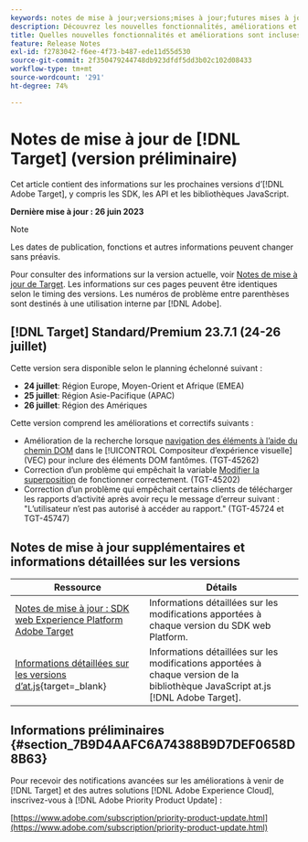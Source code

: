 ```yaml
---
keywords: notes de mise à jour;versions;mises à jour;futures mises à jour;améliorations;nouvelles fonctionnalités;correctifs;préliminaire
description: Découvrez les nouvelles fonctionnalités, améliorations et correctifs de la prochaine version dʼ [!DNL Adobe Target], notamment les SDK, les API et les bibliothèques JavaScript.
title: Quelles nouvelles fonctionnalités et améliorations sont incluses dans la prochaine version de [!DNL Target] ?
feature: Release Notes
exl-id: f2783042-f6ee-4f73-b487-ede11d55d530
source-git-commit: 2f350479244748db923dfdf5dd3b02c102d08433
workflow-type: tm+mt
source-wordcount: '291'
ht-degree: 74%

---
```


# Notes de mise à jour de [!DNL Target] (version préliminaire)

Cet article contient des informations sur les prochaines versions d’[!DNL Adobe Target], y compris les SDK, les API et les bibliothèques JavaScript.

**Dernière mise à jour : 26 juin 2023**

>[!NOTE]
>
>Les dates de publication, fonctions et autres informations peuvent changer sans préavis.
>
>Pour consulter des informations sur la version actuelle, voir [Notes de mise à jour de Target](release-notes.md). Les informations sur ces pages peuvent être identiques selon le timing des versions. Les numéros de problème entre parenthèses sont destinés à une utilisation interne par [!DNL Adobe].

## [!DNL Target] Standard/Premium 23.7.1 (24-26 juillet)

Cette version sera disponible selon le planning échelonné suivant :

* **24 juillet**: Région Europe, Moyen-Orient et Afrique (EMEA)
* **25 juillet**: Région Asie-Pacifique (APAC)
* **26 juillet**: Région des Amériques

Cette version comprend les améliorations et correctifs suivants :

* Amélioration de la recherche lorsque [navigation des éléments à l’aide du chemin DOM](/help/main/c-experiences/c-visual-experience-composer/viztarget-options.md#dom-path) dans le [!UICONTROL Compositeur d’expérience visuelle] (VEC) pour inclure des éléments DOM fantômes. (TGT-45262)
* Correction d’un problème qui empêchait la variable [Modifier la superposition](/help/main/c-experiences/c-visual-experience-composer/visual-experience-composer.md) de fonctionner correctement. (TGT-45202)
* Correction d’un problème qui empêchait certains clients de télécharger les rapports d’activité après avoir reçu le message d’erreur suivant : &quot;L’utilisateur n’est pas autorisé à accéder au rapport.&quot; (TGT-45724 et TGT-45747)


## Notes de mise à jour supplémentaires et informations détaillées sur les versions

| Ressource | Détails |
|--- |--- |
| [Notes de mise à jour : SDK web Experience Platform Adobe Target](https://experienceleague.adobe.com/docs/experience-platform/edge/release-notes.html?lang=fr) | Informations détaillées sur les modifications apportées à chaque version du SDK web Platform. |
| [Informations détaillées sur les versions d’at.js](https://experienceleague.corp.adobe.com/docs/target-dev/developer/client-side/at-js-implementation/target-atjs-versions.html){target=_blank} | Informations détaillées sur les modifications apportées à chaque version de la bibliothèque JavaScript at.js [!DNL Adobe Target]. |

## Informations préliminaires {#section_7B9D4AAFC6A74388B9D7DEF0658D8B63}

Pour recevoir des notifications avancées sur les améliorations à venir de [!DNL Target] et des autres solutions [!DNL Adobe Experience Cloud], inscrivez-vous à [!DNL Adobe Priority Product Update] :

[https://www.adobe.com/subscription/priority-product-update.html](https://www.adobe.com/subscription/priority-product-update.html)

